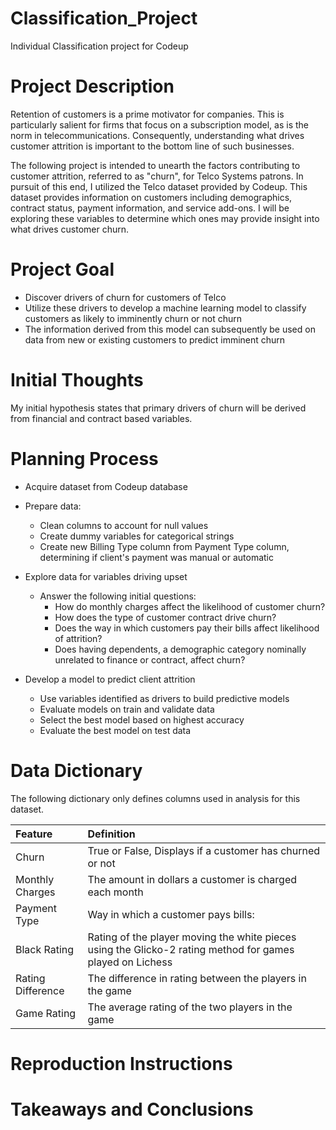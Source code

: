 # Classification_Project
Individual Classification project for Codeup

# Project Description

Retention of customers is a prime motivator for companies. This is particularly salient for firms that focus on a subscription model, as is the norm in telecommunications. Consequently, understanding what drives customer attrition is important to the bottom line of such businesses. 

The following project is intended to unearth the factors contributing to customer attrition, referred to as "churn", for Telco Systems patrons. In pursuit of this end, I utilized the Telco dataset provided by Codeup. This dataset provides information on customers including demographics, contract status, payment information, and service add-ons. I will be exploring these variables to determine which ones may provide insight into what drives customer churn.

# Project Goal

* Discover drivers of churn for customers of Telco
* Utilize these drivers to develop a machine learning model to classify customers as likely to imminently churn or not churn
* The information derived from this model can subsequently be used on data from new or existing customers to predict imminent churn


# Initial Thoughts

My initial hypothesis states that primary drivers of churn will be derived from financial and contract based variables.

# Planning Process

* Acquire dataset from Codeup database

* Prepare data:
  * Clean columns to account for null values
  * Create dummy variables for categorical strings
  * Create new Billing Type column from Payment Type column, determining if client's payment was manual or automatic

* Explore data for variables driving upset
  * Answer the following initial questions:
      * How do monthly charges affect the likelihood of customer churn?
      * How does the type of customer contract drive churn?
      * Does the way in which customers pay their bills affect likelihood of attrition?
      * Does having dependents, a demographic category nominally unrelated to finance or contract, affect churn?

* Develop a model to predict client attrition
  * Use variables identified as drivers to build predictive models
  * Evaluate models on train and validate data
  * Select the best model based on highest accuracy
  * Evaluate the best model on test data

# Data Dictionary 

The following dictionary only defines columns used in analysis for this dataset.

| Feature | Definition |
|:--------|:-----------|
|Churn| True or False, Displays if a customer has churned or not|
|Monthly Charges| The amount in dollars a customer is charged each month|
|Payment Type| Way in which a customer pays bills: |
|Black Rating| Rating of the player moving the white pieces using the Glicko-2 rating method for games played on Lichess|
|Rating Difference| The difference in rating between the players in the game|
|Game Rating| The average rating of the two players in the game|

# Reproduction Instructions

# Takeaways and Conclusions
